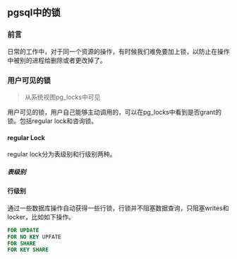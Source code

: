 ## pgsql中的锁

### 前言

日常的工作中，对于同一个资源的操作，有时候我们难免要加上锁，以防止在操作中被别的进程给删除或者更改掉了。

### 用户可见的锁

> 从系统视图pg_locks中可见

用户可见的锁，用户自己能够主动调用的，可以在pg_locks中看到是否grant的锁。包括regular lock和咨询锁。

#### regular Lock
 
regular lock分为表级别和行级别两种。

##### 表级别

#### 行级别

通过一些数据库操作自动获得一些行锁，行锁并不阻塞数据查询，只阻塞writes和locker，比如如下操作。

````sql
FOR UPDATE
FOR NO KEY UPFATE
FOR SHARE
FOR KEY SHARE
````





